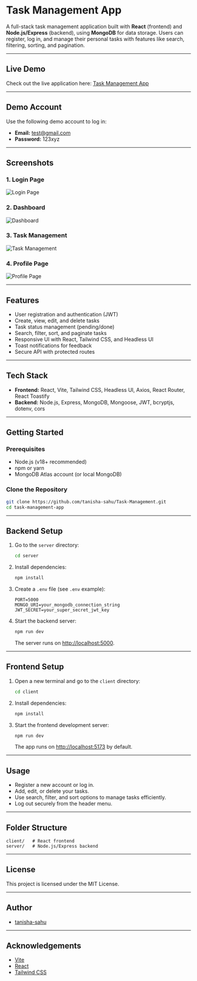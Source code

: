 # Task Management App

A full-stack task management application built with **React** (frontend) and **Node.js/Express** (backend), using **MongoDB** for data storage. Users can register, log in, and manage their personal tasks with features like search, filtering, sorting, and pagination.

---

## Live Demo

Check out the live application here: [Task Management App](https://task-management-neon-iota.vercel.app/)

---

## Demo Account

Use the following demo account to log in:

- **Email:** test@gmail.com  
- **Password:** 123xyz

---

## Screenshots

### 1. Login Page
![Login Page](./screenshots/login-page.png)

### 2. Dashboard
![Dashboard](./screenshots/dashboard.png)

### 3. Task Management
![Task Management](./screenshots/task-management.png)

### 4. Profile Page
![Profile Page](./screenshots/profile-page.png)

---

## Features

- User registration and authentication (JWT)
- Create, view, edit, and delete tasks
- Task status management (pending/done)
- Search, filter, sort, and paginate tasks
- Responsive UI with React, Tailwind CSS, and Headless UI
- Toast notifications for feedback
- Secure API with protected routes

---

## Tech Stack

- **Frontend:** React, Vite, Tailwind CSS, Headless UI, Axios, React Router, React Toastify
- **Backend:** Node.js, Express, MongoDB, Mongoose, JWT, bcryptjs, dotenv, cors

---

## Getting Started

### Prerequisites

- Node.js (v18+ recommended)
- npm or yarn
- MongoDB Atlas account (or local MongoDB)

### Clone the Repository

```sh
git clone https://github.com/tanisha-sahu/Task-Management.git
cd task-management-app
```

---

## Backend Setup

1. Go to the `server` directory:

    ```sh
    cd server
    ```

2. Install dependencies:

    ```sh
    npm install
    ```

3. Create a `.env` file (see `.env` example):

    ```
    PORT=5000
    MONGO_URI=your_mongodb_connection_string
    JWT_SECRET=your_super_secret_jwt_key
    ```

4. Start the backend server:

    ```sh
    npm run dev
    ```

    The server runs on [http://localhost:5000](http://localhost:5000).

---

## Frontend Setup

1. Open a new terminal and go to the `client` directory:

    ```sh
    cd client
    ```

2. Install dependencies:

    ```sh
    npm install
    ```

3. Start the frontend development server:

    ```sh
    npm run dev
    ```

    The app runs on [http://localhost:5173](http://localhost:5173) by default.

---

## Usage

- Register a new account or log in.
- Add, edit, or delete your tasks.
- Use search, filter, and sort options to manage tasks efficiently.
- Log out securely from the header menu.

---

## Folder Structure

```
client/   # React frontend
server/   # Node.js/Express backend
```

---

## License

This project is licensed under the MIT License.

---

## Author

- [tanisha-sahu](https://github.com/tanisha-sahu)

---

## Acknowledgements

- [Vite](https://vitejs.dev/)
- [React](https://react.dev/)
- [Tailwind CSS](https://tailwindcss.com/)
